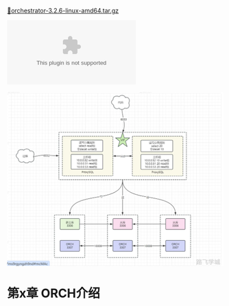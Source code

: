 [📎orchestrator-3.2.6-linux-amd64.tar.gz](https://www.yuque.com/attachments/yuque/0/2024/gz/830385/1721789748949-52dcafa5-550e-496c-bb77-083e8b82209e.gz)

![](attachments/ORCH配置.zip)

![](attachments/Pasted%20image%2020240824204235.png)

  

# 第x章 ORCH介绍